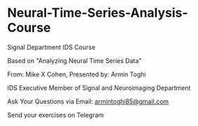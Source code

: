# Neural-Time-Series-Analysis-Course
Signal Department IDS Course


Based on "Analyzing Neural Time Series Data" 

From: Mike X Cohen, Presented by: Armin Toghi

IDS Executive Member of Signal and Neuroimaging Department

Ask Your Questions via Email:
armintoghi85@gmail.com

Send your exercises on Telegram
